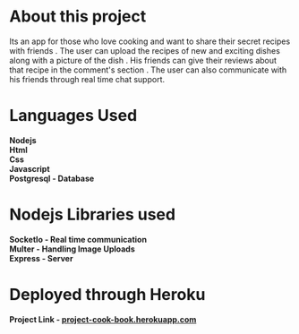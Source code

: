 # About this project 
Its an app for those who love cooking and want to share their secret recipes with friends . The user can upload the recipes of new and exciting dishes along with a picture of the dish .
His friends can give their reviews about that recipe in the comment's section . The user can also communicate with his friends through real time chat support.
# Languages Used 
<b>Nodejs<br>
<b>Html<br>
<b>Css<br>
<b>Javascript<br>
<b>Postgresql - Database<br>
# Nodejs Libraries used
<b>SocketIo - Real time communication <br>
<b>Multer - Handling Image Uploads<br>
<b>Express - Server 
# Deployed through Heroku
Project Link - <a href="http://project-cook-book.herokuapp.com">project-cook-book.herokuapp.com</a>
